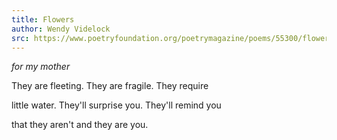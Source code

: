 ```yaml
---
title: Flowers
author: Wendy Videlock
src: https://www.poetryfoundation.org/poetrymagazine/poems/55300/flowers-56d236be6a805
---
```


*for my mother*

They are fleeting.
They are fragile.
They require

little water.
They'll surprise you.
They'll remind you

that they aren't
and they are you.
